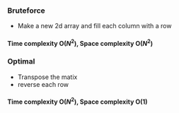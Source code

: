 ### Bruteforce
* Make a new 2d array and fill each column with a row 

#### Time complexity O($N^2$), Space complexity O($N^2$)

### Optimal
* Transpose the matix
* reverse each row

#### Time complexity O($N^2$), Space complexity O(1)
